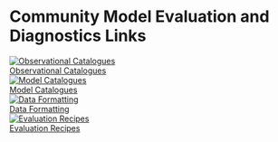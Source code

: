 # Community Model Evaluation and Diagnostics Links

<not-supported/>

<div class="card-container" style="flex-wrap:nowrap;">
    <a href="community_observational_catalogs" class="vertical-card aspect-ratio1to1">
        <div class="card-image-container">
            <img class="img-cover" src="/assets/model_evaluation/model_evaluation_obs_catalog.jpg" alt="Observational Catalogues">
        </div>
        <div class="card-text-container   bold">Observational Catalogues</div>
    </a>
    <a href="community_model_catalogs" class="vertical-card aspect-ratio1to1">
        <div class="card-image-container">
            <img class="img-contain white-background with-padding" src="/assets/model_evaluation/model_evaluation_model_catalog.jpg" alt="Model Catalogues">
        </div>
        <div class="card-text-container bold">Model Catalogues</div>
    </a>
</div>
<div class="card-container" style="flex-wrap:nowrap;">
    <a href="community_data_processing" class="vertical-card aspect-ratio1to1">
        <div class="card-image-container">
            <img class="img-cover" src="/assets/model_evaluation/model_evaluation_formatting.jpg" alt="Data Formatting">
        </div>
        <div class="card-text-container   bold">Data Formatting</div>
    </a>
    <a href="community_med_recipes" class="vertical-card aspect-ratio1to1">
        <div class="card-image-container">
            <img class="img-cover" src="/assets/model_evaluation/model_evaluation_recipe.jpg" alt="Evaluation Recipes">
        </div>
        <div class="card-text-container   bold">Evaluation Recipes</div>
    </a>
</div>
